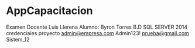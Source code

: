 # AppCapacitacion
Examen
Docente Luis Llerena
Alumno: Byron Torres
B.D SQL SERVER 2014
credenciales proyecto
admin@empresa.com
 Admin123!
 prueba@gmail.com
Sistem_12
